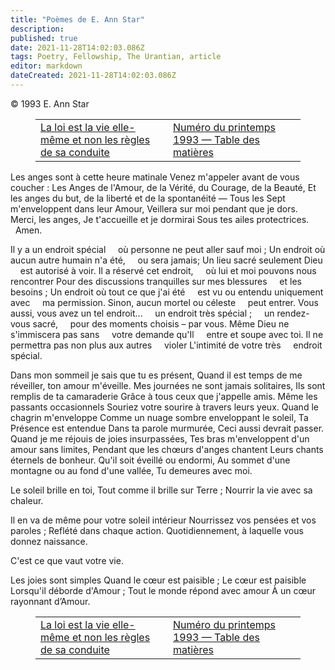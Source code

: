 ```yaml
---
title: "Poèmes de E. Ann Star"
description:
published: true
date: 2021-11-28T14:02:03.086Z
tags: Poetry, Fellowship, The Urantian, article
editor: markdown
dateCreated: 2021-11-28T14:02:03.086Z
---
```


<p class="v-card v-sheet theme--light grey lighten-3 px-2">© 1993 E. Ann Star</p>
<figure class="table chapter-navigator">
  <table>
    <tbody>
      <tr>
        <td>
        <a href="/fr/article/David_Elders/Law_Is_Life_Itself_and_Not_the_Rules_of_Its_Conduct">
          <span class="mdi mdi-arrow-left-drop-circle"></span><span class="pl-2">La loi est la vie elle-même et non les règles de sa conduite</span>
        </a>
        </td>
        <td>
        <a href="/fr/index/articles_the_urantian#numéro-du-printemps-1993">
          <span class="mdi mdi-book-open-variant"></span><span class="pl-2">Numéro du printemps 1993 — Table des matières</span>
        </a>
        </td>
        <td>
        </td>
      </tr>
    </tbody>
  </table>
</figure>



Les anges sont à cette heure matinale
Venez m'appeler avant de vous coucher :
Les Anges de l'Amour, de la Vérité, du Courage, de la Beauté,
Et les anges du but, de la liberté et de la spontanéité —
Tous les Sept m'enveloppent dans leur Amour,
Veillera sur moi pendant que je dors.
Merci, les anges,
Je t'accueille et je dormirai
Sous tes ailes protectrices.
&nbsp; &nbsp; &nbsp; &nbsp; Amen.

Il y a un endroit spécial 
&nbsp; &nbsp; où personne ne peut aller sauf moi ;
Un endroit où aucun autre humain n'a été,
&nbsp; &nbsp; ou sera jamais;
Un lieu sacré seulement Dieu 
&nbsp; &nbsp; est autorisé à voir.
Il a réservé cet endroit, 
&nbsp; &nbsp; où lui et moi pouvons nous rencontrer
Pour des discussions tranquilles sur mes blessures 
&nbsp; &nbsp; et les besoins ;
Un endroit où tout ce que j'ai été 
&nbsp; &nbsp; est vu ou entendu uniquement avec 
&nbsp; &nbsp; ma permission.
Sinon, aucun mortel ou céleste 
&nbsp; &nbsp; peut entrer.
Vous aussi, vous avez un tel endroit...
&nbsp; &nbsp; un endroit très spécial ;
&nbsp; &nbsp; un rendez-vous sacré,
&nbsp; &nbsp; pour des moments choisis – par vous.
Même Dieu ne s'immiscera pas sans 
&nbsp; &nbsp; votre demande qu'Il 
&nbsp; &nbsp; entre et soupe avec toi.
Il ne permettra pas non plus aux autres 
&nbsp; &nbsp; violer
L'intimité de votre très 
&nbsp; &nbsp; endroit spécial.


Dans mon sommeil je sais que tu es présent, 
Quand il est temps de me réveiller, ton amour m'éveille. 
Mes journées ne sont jamais solitaires, 
Ils sont remplis de ta camaraderie 
Grâce à tous ceux que j'appelle amis.
Même les passants occasionnels
Souriez votre sourire à travers leurs yeux.
Quand le chagrin m'enveloppe
Comme un nuage sombre enveloppant le soleil,
Ta Présence est entendue
Dans ta parole murmurée,
Ceci aussi devrait passer.
Quand je me réjouis de joies insurpassées,
Tes bras m'enveloppent d'un amour sans limites,
Pendant que les chœurs d'anges chantent
Leurs chants éternels de bonheur.
Qu'il soit éveillé ou endormi,
Au sommet d'une montagne ou au fond d'une vallée,
Tu demeures avec moi.

Le soleil brille en toi,
Tout comme il brille sur Terre ;
Nourrir la vie avec sa chaleur.

Il en va de même pour votre soleil intérieur
Nourrissez vos pensées et vos paroles ;
Reflété dans chaque action.
Quotidiennement, à laquelle vous donnez naissance.

C'est ce que vaut votre vie.

Les joies sont simples
Quand le cœur est paisible ;
Le cœur est paisible
Lorsqu'il déborde d'Amour ;
Tout le monde répond avec amour
À un cœur rayonnant d’Amour.


<figure class="table chapter-navigator">
  <table>
    <tbody>
      <tr>
        <td>
        <a href="/fr/article/David_Elders/Law_Is_Life_Itself_and_Not_the_Rules_of_Its_Conduct">
          <span class="mdi mdi-arrow-left-drop-circle"></span><span class="pl-2">La loi est la vie elle-même et non les règles de sa conduite</span>
        </a>
        </td>
        <td>
        <a href="/fr/index/articles_the_urantian#numéro-du-printemps-1993">
          <span class="mdi mdi-book-open-variant"></span><span class="pl-2">Numéro du printemps 1993 — Table des matières</span>
        </a>
        </td>
        <td>
        </td>
      </tr>
    </tbody>
  </table>
</figure>
